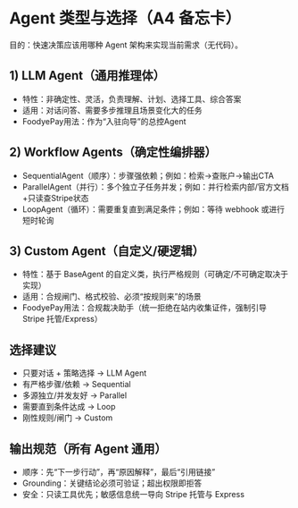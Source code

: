 # Agent 类型与选择（A4 备忘卡）

目的：快速决策应该用哪种 Agent 架构来实现当前需求（无代码）。

## 1) LLM Agent（通用推理体）
- 特性：非确定性、灵活，负责理解、计划、选择工具、综合答案
- 适用：对话问答、需要多步推理且场景变化大的任务
- FoodyePay用法：作为“入驻向导”的总控Agent

## 2) Workflow Agents（确定性编排器）
- SequentialAgent（顺序）：步骤强依赖；例如：检索→查账户→输出CTA
- ParallelAgent（并行）：多个独立子任务并发；例如：并行检索内部/官方文档+只读查Stripe状态
- LoopAgent（循环）：需要重复直到满足条件；例如：等待 webhook 或进行短时轮询

## 3) Custom Agent（自定义/硬逻辑）
- 特性：基于 BaseAgent 的自定义类，执行严格规则（可确定/不可确定取决于实现）
- 适用：合规闸门、格式校验、必须“按规则来”的场景
- FoodyePay用法：合规裁决助手（统一拒绝在站内收集证件，强制引导 Stripe 托管/Express）

## 选择建议
- 只要对话 + 策略选择 → LLM Agent
- 有严格步骤/依赖 → Sequential
- 多源独立/并发友好 → Parallel
- 需要直到条件达成 → Loop
- 刚性规则/闸门 → Custom

## 输出规范（所有 Agent 通用）
- 顺序：先“下一步行动”，再“原因解释”，最后“引用链接”
- Grounding：关键结论必须可验证；超出权限即拒答
- 安全：只读工具优先；敏感信息统一导向 Stripe 托管与 Express
